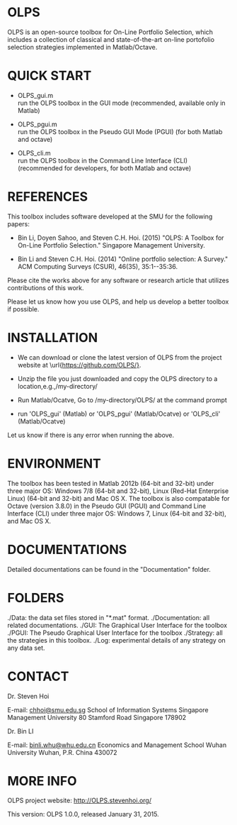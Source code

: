 OLPS
====

OLPS is an open-source toolbox for On-Line Portfolio Selection, which includes a collection of classical and state-of-the-art on-line portofolio selection strategies implemented in Matlab/Octave.

QUICK START
===========

* OLPS_gui.m 	
  run the OLPS toolbox in the GUI mode (recommended, available only in Matlab)

* OLPS_pgui.m 	
  run the OLPS toolbox in the Pseudo GUI Mode (PGUI) (for both Matlab and octave)

* OLPS_cli.m 	
  run the OLPS toolbox in the Command Line Interface (CLI) (recommended for developers, for both Matlab and octave)
 

REFERENCES
==========

This toolbox includes software developed at the SMU for the following papers:

* Bin Li, Doyen Sahoo, and Steven C.H. Hoi. (2015) "OLPS: A Toolbox for On-Line Portfolio Selection." Singapore Management University. 

* Bin Li and Steven C.H. Hoi. (2014) "Online portfolio selection: A Survey." ACM Computing Surveys (CSUR),
  46(35), 35:1--35:36. 
   
Please cite the works above for any software or research article that utilizes contributions of this work.

Please let us know how you use OLPS, and help us develop a better toolbox if possible. 

INSTALLATION
============

* We can download or clone the latest version of OLPS from the project website  at \url{https://github.com/OLPS/}.

* Unzip the file you just downloaded and copy the OLPS directory to a location,e.g.,/my-directory/

* Run Matlab/Ocatve, Go to /my-directory/OLPS/ at the command prompt

* run 'OLPS_gui' (Matlab) or 'OLPS_pgui' (Matlab/Ocatve) or 'OLPS_cli' (Matlab/Ocatve)

Let us know if there is any error when running the above. 

ENVIRONMENT
===========

The toolbox has been tested in Matlab 2012b (64-bit and 32-bit) under three major OS: Windows 7/8 (64-bit and 32-bit), Linux (Red-Hat Enterprise Linux) (64-bit and 32-bit) and Mac OS X. The toolbox is also compatable for Octave (version 3.8.0) in the Pseudo GUI (PGUI) and Command Line Interface (CLI) under three major OS: Windows 7, Linux (64-bit and 32-bit), and Mac OS X.

DOCUMENTATIONS
==============

Detailed documentations can be found in the "Documentation" folder.

FOLDERS
=======

./Data: the data set files stored in "*.mat" format.
./Documentation: all related documentations.
./GUI: The Graphical User Interface for the toolbox
./PGUI: The Pseudo Graphical User Interface for the toolbox
./Strategy: all the strategies in this toolbox.
./Log: experimental details of any strategy on any data set.

CONTACT
=======

Dr. Steven Hoi  

E-mail: chhoi@smu.edu.sg
School of Information Systems
Singapore Management University
80 Stamford Road
Singapore 178902 

Dr. Bin LI  

E-mail: binli.whu@whu.edu.cn
Economics and Management School
Wuhan University
Wuhan, P.R. China 430072

MORE INFO
=========

OLPS project website: http://OLPS.stevenhoi.org/


This version:
OLPS 1.0.0, released January 31, 2015.
